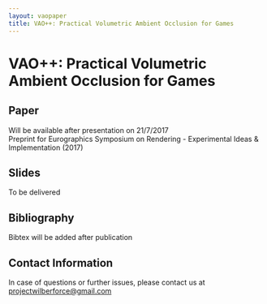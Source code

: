 ```yaml
---
layout: vaopaper
title: VAO++: Practical Volumetric Ambient Occlusion for Games
---
```


# VAO++: Practical Volumetric Ambient Occlusion for Games

## Paper
Will be available after presentation on 21/7/2017  
Preprint for Eurographics Symposium on Rendering - Experimental Ideas & Implementation (2017) 

## Slides
To be delivered

## Bibliography
Bibtex will be added after publication

## Contact Information
In case of questions or further issues, please contact us at <projectwilberforce@gmail.com>

